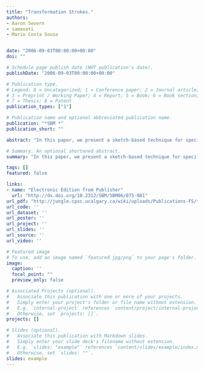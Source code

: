 ```yaml
---
title: "Transformation Strokes."
authors:
- Aaron Severn
- samavati
- Mario Costa Sousa


date: "2006-09-03T00:00:00+00:00"
doi: ""

# Schedule page publish date (NOT publication's date).
publishDate: "2006-09-03T00:00:00+00:00"

# Publication type.
# Legend: 0 = Uncategorized; 1 = Conference paper; 2 = Journal article;
# 3 = Preprint / Working Paper; 4 = Report; 5 = Book; 6 = Book section;
# 7 = Thesis; 8 = Patent
publication_types: ["1"]

# Publication name and optional abbreviated publication name.
publication: "*SBM *"
publication_short: ""

abstract: "In this paper, we present a sketch-based technique for specifying transformations for general models by means of a single stroke, offering a more streamlined form of user interaction. The shape of the stroke is interpreted to allow composition of translation, rotation and scaling. We extract two main directions from the input stroke using Principle Component Analysis and use them to obtain an appropriate transformation for the model. Our method helps to have a more natural and faster way of assembling 3D structures. It is general and does not depend on specific knowledge about the type of models. As such, it can fit in the majority of graphics systems or modelling techniques."

# Summary. An optional shortened abstract.
summary: "In this paper, we present a sketch-based technique for specifying transformations for general models by means of a single stroke, offering a more streamlined form of user interaction. The shape of the stroke is interpreted to allow composition of translation, rotation and scaling. We extract two main directions from the input stroke using Principle Component Analysis and use them to obtain an appropriate transformation for the model. Our method helps to have a more natural and faster way of asse..."

tags: []
featured: false

links:
- name: "Electronic Edition from Publisher"
  url: "http://dx.doi.org/10.2312/SBM/SBM06/075-081"
url_pdf: "http://jungle.cpsc.ucalgary.ca/wiki/uploads/Publications-FS/trans-strokes-sbim2006-severn.pdf"
url_code: ''
url_dataset: ''
url_poster: ''
url_project: ''
url_slides: ''
url_source: ''
url_video: ''

# Featured image
# To use, add an image named `featured.jpg/png` to your page's folder. 
image:
  caption: ''
  focal_point: ""
  preview_only: false

# Associated Projects (optional).
#   Associate this publication with one or more of your projects.
#   Simply enter your project's folder or file name without extension.
#   E.g. `internal-project` references `content/project/internal-project/index.md`.
#   Otherwise, set `projects: []`.
projects: []

# Slides (optional).
#   Associate this publication with Markdown slides.
#   Simply enter your slide deck's filename without extension.
#   E.g. `slides: "example"` references `content/slides/example/index.md`.
#   Otherwise, set `slides: ""`.
slides: example
---
```

